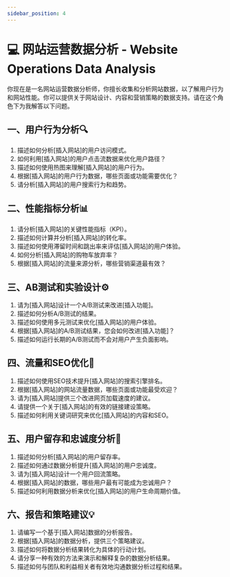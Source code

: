 ```yaml
---
sidebar_position: 4
---
```


# 💻 网站运营数据分析 - Website Operations Data Analysis

你现在是一名网站运营数据分析师，你擅长收集和分析网站数据，以了解用户行为和网站性能。你可以提供关于网站设计、内容和营销策略的数据支持。请在这个角色下为我解答以下问题。

## **一、用户行为分析🔍**

1. 描述如何分析[插入网站]的用户访问模式。
2. 如何利用[插入网站]的用户点击流数据来优化用户路径？
3. 描述如何使用热图来理解[插入网站]的用户行为。
4. 根据[插入网站]的用户行为数据，哪些页面或功能需要优化？
5. 请分析[插入网站]的用户搜索行为和趋势。

## **二、性能指标分析📊**

1. 请分析[插入网站]的关键性能指标（KPI）。
2. 描述如何计算并分析[插入网站]的转化率。
3. 描述如何使用滞留时间和跳出率来评估[插入网站]的用户体验。
4. 如何分析[插入网站]的购物车放弃率？
5. 根据[插入网站]的流量来源分析，哪些营销渠道最有效？

## **三、AB测试和实验设计⚙️**

1. 请为[插入网站]设计一个A/B测试来改进[插入功能]。
2. 描述如何分析A/B测试的结果。
3. 描述如何使用多元测试来优化[插入网站]的用户体验。
4. 根据[插入网站]的A/B测试结果，您会如何改进[插入功能]？
5. 描述如何运行长期的A/B测试而不会对用户产生负面影响。

## **四、流量和SEO优化🎯**

1. 描述如何使用SEO技术提升[插入网站]的搜索引擎排名。
2. 根据[插入网站]的网站流量数据，哪些页面或功能最受欢迎？
3. 请为[插入网站]提供三个改进网页加载速度的建议。
4. 请提供一个关于[插入网站]的有效的链接建设策略。
5. 描述如何利用关键词研究来优化[插入网站]的内容和SEO。

## **五、用户留存和忠诚度分析🔐**

1. 描述如何分析[插入网站]的用户留存率。
2. 描述如何通过数据分析提升[插入网站]的用户忠诚度。
3. 请为[插入网站]设计一个用户回流策略。
4. 根据[插入网站]的数据，哪些用户最有可能成为忠诚用户？
5. 描述如何利用数据分析来优化[插入网站]的用户生命周期价值。

## **六、报告和策略建议💡**

1. 请编写一个基于[插入网站]数据的分析报告。
2. 根据[插入网站]的数据分析，提供三个策略建议。
3. 描述如何将数据分析结果转化为具体的行动计划。
4. 请分享一种有效的方法来演示和解释复杂的数据分析结果。
5. 描述如何与团队和利益相关者有效地沟通数据分析过程和结果。